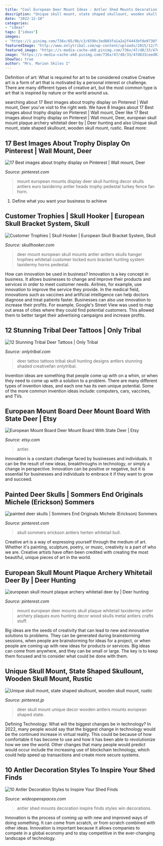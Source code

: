 ```yaml
---
title: "Cool European Deer Mount Ideas : Antler Shed Mounts Decoration Inspire Finds Styles Win Decorations"
description: "Unique skull mount, state shaped skullount, wooden skull mount, rustic"
date: "2022-12-10"
categories:
- "ideas"
tags: ["ideas"]
images:
- "https://i.pinimg.com/736x/65/9b/c3/659bc3ed803fa1a2a2f4443bfde9738f--southwest-decor-deer-antlers.jpg"
featuredImage: "http://www.onlytribal.com/wp-content/uploads/2015/12/Tribal-Deer-Skull-Tattoos.jpg"
featured_image: "https://s-media-cache-ak0.pinimg.com/736x/47/d8/33/47d833ceed02c984562c6255ca54bec0.jpg"
image: "https://s-media-cache-ak0.pinimg.com/736x/47/d8/33/47d833ceed02c984562c6255ca54bec0.jpg"
ShowToc: true
author: "Mrs. Marion Skiles I"
---
```



Definition of art: What is required for art to be considered creative
Creative art is a form of art that is motivated by a personal interest or challenge. There are many different types of creative art, but the most common type is art that is inspired by nature or the world around us.

	

		
searching about 17 Best images about trophy display on Pinterest | Wall mount, Deer you've visit to the right web. We have 8 Images about 17 Best images about trophy display on Pinterest | Wall mount, Deer like 17 Best images about trophy display on Pinterest | Wall mount, Deer, european skull mount plaque archery whitetail deer by | Deer hunting and also Unique skull mount, state shaped skullount, wooden skull mount, rustic. Read more:
		
    
## 17 Best Images About Trophy Display On Pinterest | Wall Mount, Deer

<img loading=lazy src="https://s-media-cache-ak0.pinimg.com/736x/47/d8/33/47d833ceed02c984562c6255ca54bec0.jpg" onerror="this.onerror=null;this.src='https://tse1.mm.bing.net/th?id=OIP.YQvD2rSZ8dn2MnPCAzA1iQHaJ4&amp;pid=15.1';" alt="17 Best images about trophy display on Pinterest | Wall mount, Deer">

_Source: pinterest.com_

>mount european mounts display deer skull hunting decor skulls antlers euro taxidermy antler heads trophy pedestal turkey fence fan horn. 

	

1. Define what you want your business to achieve 

    
## Customer Trophies | Skull Hooker | European Skull Bracket System, Skull

<img loading=lazy src="http://www.skullhooker.com/wp-content/gallery/customer-trophies/locked-up.jpeg" onerror="this.onerror=null;this.src='https://tse3.mm.bing.net/th?id=OIP.frtkZv4eEVrUgg4NmUKvyQAAAA&amp;pid=15.1';" alt="Customer Trophies | Skull Hooker | European Skull Bracket System, Skull">

_Source: skullhooker.com_

>deer mount european skull mounts antler antlers skulls hanger trophies whitetail customer locked euro bracket hunting system taxidermy horns pedestal. 

	

How can innovation be used in business?
Innovation is a key concept in business. It allows businesses to change and improve their products and services in order to meet customer needs. Airlines, for example, use innovation to improve the service they provide. In the medical field, innovations such as vaccines and artificial intelligence can help doctors diagnose and treat patients faster. Businesses can also use innovation to increase their profits. For example, Google's Street View was used to map out areas of cities where they could find potential customers. This allowed them to better target their advertising campaigns and increase profits.

    
## 12 Stunning Tribal Deer Tattoos | Only Tribal

<img loading=lazy src="http://www.onlytribal.com/wp-content/uploads/2015/12/Tribal-Deer-Skull-Tattoos.jpg" onerror="this.onerror=null;this.src='https://tse2.mm.bing.net/th?id=OIP.IlKXbiEl_HSBHB4GGsSWxQHaFj&amp;pid=15.1';" alt="12 Stunning Tribal Deer Tattoos | Only Tribal">

_Source: onlytribal.com_

>deer tattoo tattoos tribal skull hunting designs antlers stunning shaded creativefan onlytribal. 

	

Invention ideas are something that people come up with on a whim, or when they need to come up with a solution to a problem. There are many different types of invention ideas, and each one has its own unique potential. Some of the more common invention ideas include: computers, cars, vaccines, and TVs.

    
## European Mount Board Deer Mount Board With State Deer | Etsy

<img loading=lazy src="https://i.etsystatic.com/9694511/r/il/4efb18/2325038483/il_794xN.2325038483_40xc.jpg" onerror="this.onerror=null;this.src='https://tse3.mm.bing.net/th?id=OIP.hRcVmXwrDPKa8rDeKOgPVgHaJM&amp;pid=15.1';" alt="European Mount Board Deer Mount Board With State Deer | Etsy">

_Source: etsy.com_

>antler. 

	

Innovation is a constant challenge faced by businesses and individuals. It can be the result of new ideas, breakthroughs in technology, or simply a change in perspective. Innovation can be positive or negative, but it is essential for businesses and individuals to embrace it if they want to grow and succeed.

    
## Painted Deer Skulls | Sommers End Originals Michele (Erickson) Sommers

<img loading=lazy src="https://i.pinimg.com/originals/f3/de/57/f3de5734f77c9a2a1d0087113aeffec5.jpg" onerror="this.onerror=null;this.src='https://tse4.mm.bing.net/th?id=OIP.rtSBxUC-BpOZLc5M0YFF-QAAAA&amp;pid=15.1';" alt="painted deer skulls | Sommers End Originals Michele (Erickson) Sommers">

_Source: pinterest.com_

>skull sommers erickson antlers herten whitetail bull. 

	

Creative art is a way of expressing yourself through the medium of art. Whether it's painting, sculpture, poetry, or music, creativity is a part of who we are. Creative artists have often been credited with creating the most beautiful, unique pieces of art in the world.

    
## European Skull Mount Plaque Archery Whitetail Deer By | Deer Hunting

<img loading=lazy src="https://i.pinimg.com/originals/6e/ff/cc/6effccbcebea70701022e8d56d382b2d.jpg" onerror="this.onerror=null;this.src='https://tse4.mm.bing.net/th?id=OIP.1lwaLec7GXQS9Ife9zO27gHaJ2&amp;pid=15.1';" alt="european skull mount plaque archery whitetail deer by | Deer hunting">

_Source: pinterest.com_

>mount european deer mounts skull plaque whitetail taxidermy antler archery plaques euro hunting decor wood skulls metal antlers crafts stuff. 

	

Big ideas are the seeds of creativity that can lead to new and innovative solutions to problems. They can be generated during brainstorming sessions, when people are brainstorming for ideas for a project, or when people are coming up with new ideas for products or services. Big ideas can come from anywhere, and they can be small or large. The key is to keep them focused and to consider what could be done with them.

    
## Unique Skull Mount, State Shaped Skullount, Wooden Skull Mount, Rustic

<img loading=lazy src="https://i.pinimg.com/736x/65/9b/c3/659bc3ed803fa1a2a2f4443bfde9738f--southwest-decor-deer-antlers.jpg" onerror="this.onerror=null;this.src='https://tse1.mm.bing.net/th?id=OIP.v86MYkf_lFWhfnBuRKHTFwHaLH&amp;pid=15.1';" alt="Unique skull mount, state shaped skullount, wooden skull mount, rustic">

_Source: pinterest.jp_

>deer skull mount unique decor wooden antlers mounts european shaped state. 

	

Defining Technology: What will the biggest changes be in technology?
In 2022, many people would say that the biggest change in technology would be the continued increase in virtual reality. This could be because of how comfortable it has become to use and how it has been able to revolutionize how we see the world. Other changes that many people would predict would occur include the increasing use of blockchain technology, which could help speed up transactions and create more secure systems.

    
## 10 Antler Decoration Styles To Inspire Your Shed Finds

<img loading=lazy src="http://cdn0.wideopenspaces.com/wp-content/uploads/2016/05/antler-5.jpg" onerror="this.onerror=null;this.src='https://tse1.mm.bing.net/th?id=OIP.gJtE9DzO7wWti2H-wROBywAAAA&amp;pid=15.1';" alt="10 Antler Decoration Styles to Inspire Your Shed Finds">

_Source: wideopenspaces.com_

>antler shed mounts decoration inspire finds styles win decorations. 

	

Innovation is the process of coming up with new and improved ways of doing something. It can come from scratch, or from scratch combined with other ideas. Innovation is important because it allows companies to compete in a global economy and to stay competitive in the ever-changing landscape of technology.

